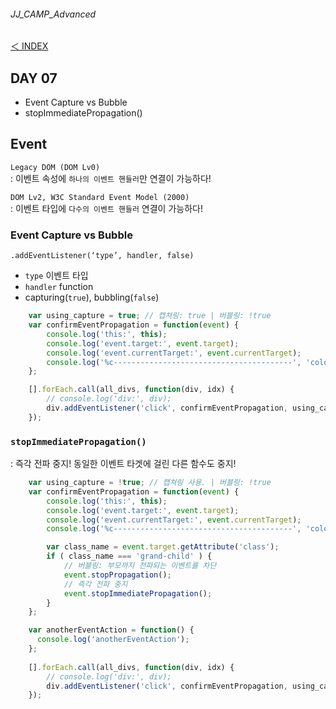 ###### JJ_CAMP_Advanced

[＜ INDEX](../../README.md)

## DAY 07
- Event Capture vs Bubble
- stopImmediatePropagation()

## Event 
`Legacy DOM (DOM Lv0)` <br>
: 이벤트 속성에 `하나의 이벤트 핸들러`만 연결이 가능하다!<br>

`DOM Lv2, W3C Standard Event Model (2000)` <br>
: 이벤트 타입에 `다수의 이벤트 핸들러` 연결이 가능하다!

### Event Capture vs Bubble
`.addEventListener(‘type’, handler, false)`
- `type` 이벤트 타입 
- `handler` function
-  capturing(`true`), bubbling(`false`)

```javascript
    var using_capture = true; // 캡쳐링: true | 버블링: !true
    var confirmEventPropagation = function(event) {
        console.log('this:', this);
        console.log('event.target:', event.target);
        console.log('event.currentTarget:', event.currentTarget);
        console.log('%c----------------------------------------', 'color: #3d9a21');
    };

    [].forEach.call(all_divs, function(div, idx) {
        // console.log('div:', div);
        div.addEventListener('click', confirmEventPropagation, using_capture);
    });
```

### `stopImmediatePropagation()`
: 즉각 전파 중지! 동일한 이벤트 타겟에 걸린 다른 함수도 중지!

```javascript
    var using_capture = !true; // 캡쳐링 사용. | 버블링: !true
    var confirmEventPropagation = function(event) {
        console.log('this:', this);
        console.log('event.target:', event.target);
        console.log('event.currentTarget:', event.currentTarget);
        console.log('%c----------------------------------------', 'color: #3d9a21');

        var class_name = event.target.getAttribute('class');
        if ( class_name === 'grand-child' ) {
            // 버블링: 부모까지 전파되는 이벤트를 차단
            event.stopPropagation();
            // 즉각 전파 중지
            event.stopImmediatePropagation();
        }
    };

    var anotherEventAction = function() {
      console.log('anotherEventAction');  
    };
    
    [].forEach.call(all_divs, function(div, idx) {
        // console.log('div:', div);
        div.addEventListener('click', confirmEventPropagation, using_capture);
    });
```
